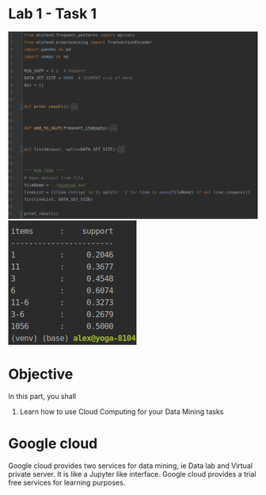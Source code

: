 Lab 1 - Task 1
===================


![Screenshot](https://github.com/iloveyii/data-mining-1/blob/master/task2/screenshot.png)
![Result](https://github.com/iloveyii/data-mining-1/blob/master/task2/result.png)

# Objective
In this part, you shall
1. Learn how to use Cloud Computing for your Data Mining tasks

# Google cloud
Google cloud provides two services for data mining, ie Data lab and Virtual private server. It is like a Jupyter like interface.
Google cloud provides a trial free services for learning purposes. 

